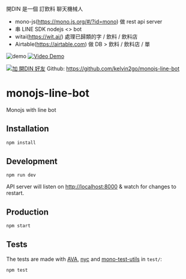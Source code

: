 開DIN 是一個 訂飲料 聊天機械人 
- mono-js(https://mono.js.org/#/?id=mono) 做 rest api server 
- 串 LINE SDK nodejs <> bot 
- witai(https://wit.ai/) 處理已歸類的字 / 飲料 / 飲料店
- Airtable(https://airtable.com) 做 DB > 飲料 / 飲料店 / 單



![demo](static/din.gif)
[![Video Demo](https://img.youtube.com/vi/YZz3XlxyXaU/0.jpg)](https://www.youtube.com/watch?v=YZz3XlxyXaU)

[![加 開DIN 好友](https://scdn.line-apps.com/n/line_add_friends/btn/zh-Hant.png)](https://line.me/R/ti/p/%40lnl7301g)
Github: https://github.com/kelvin2go/monojs-line-bot


# monojs-line-bot

Monojs with line bot

## Installation

```bash
npm install
```

## Development

```bash
npm run dev
```

API server will listen on [http://localhost:8000](http://localhost:8000) & watch for changes to restart.

## Production

```bash
npm start
```

## Tests

The tests are made with [AVA](https://github.com/avajs/ava), [nyc](https://github.com/istanbuljs/nyc) and [mono-test-utils](https://github.com/terrajs/mono-test-utils) in `test/`:

```bash
npm test
```
